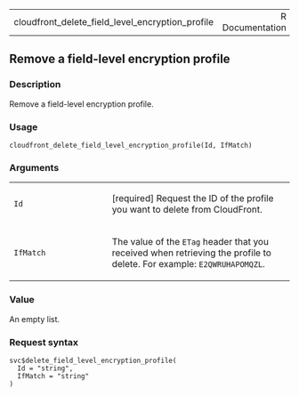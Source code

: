 <table style="width: 100%;">
<tbody>
<tr class="odd">
<td>cloudfront_delete_field_level_encryption_profile</td>
<td style="text-align: right;">R Documentation</td>
</tr>
</tbody>
</table>

## Remove a field-level encryption profile

### Description

Remove a field-level encryption profile.

### Usage

    cloudfront_delete_field_level_encryption_profile(Id, IfMatch)

### Arguments

<table>
<colgroup>
<col style="width: 35%" />
<col style="width: 65%" />
</colgroup>
<tbody>
<tr class="odd">
<td><code
id="cloudfront_delete_field_level_encryption_profile_:_Id">Id</code></td>
<td><p>[required] Request the ID of the profile you want to delete from
CloudFront.</p></td>
</tr>
<tr class="even">
<td><code
id="cloudfront_delete_field_level_encryption_profile_:_IfMatch">IfMatch</code></td>
<td><p>The value of the <code>ETag</code> header that you received when
retrieving the profile to delete. For example:
<code>E2QWRUHAPOMQZL</code>.</p></td>
</tr>
</tbody>
</table>

### Value

An empty list.

### Request syntax

    svc$delete_field_level_encryption_profile(
      Id = "string",
      IfMatch = "string"
    )
